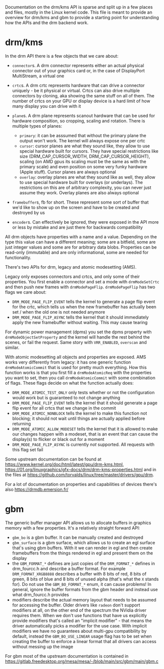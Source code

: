 
Documentation on the drm/kms API is sparse and split up in a few places and files, mostly in the Linux kernel code.
This file is meant to provide an overview for drm/kms and gbm to provide a starting point for understanding how the APIs and the drm backend work.

# drm/kms

In the drm API there is a few objects that we care about:

- `connector`s. A drm connector represents either an actual physical connector out of your graphics card or, in the case of DisplayPort MultiStream, a virtual one
- `crtc`s. A drm crtc represents hardware that can drive a connector uniquely - be it physical or virtual. Crtcs can also drive multiple connectors by cloning, aka showing the same stuff on all of them. The number of crtcs on your GPU or display device is a hard limit of how many display you can drive with it
- `plane`s. A drm plane represents scanout hardware that can be used for hardware composition, so cropping, scaling and rotation. There is multiple types of planes:

    * `primary`: it can be asssumed that without the primary plane the output won't work. The kernel will always expose one per crtc
    * `cursor`: cursor planes are what they sound like, they allow to use special hardware built for cursors. They have special restrictions like size (DRM_CAP_CURSOR_WIDTH, DRM_CAP_CURSOR_HEIGHT), scaling (on AMD gpus its scaling must be the same as with the primary scale) and even position on some very funky hardware (Apple stuff). Cursor planes are always optional
    * `overlay`: overlay planes are what they sound like as well, they allow to use special hardware built for overlays (or underlays). The restrictions on this are of arbitrary complexity, you can never just assume they work. Overlay planes are also always optional
- `framebuffer`s, fb for short. These represent some sort of buffer that we'd like to show up on the screen and have to be created and destroyed by us
- `encoder`s. Can effectively be ignored, they were exposed in the API more or less by mistake and are just there for backwards compatibility

All drm objects have properties with a name and a value. Depending on the type this value can have a different meaning; some are a bitfield, some are just integer values and some are for arbitrary data blobs. Properties can be read-only (immutable) and are only informational, some are needed for functionality.

There's two APIs for drm, legacy and atomic modesetting (AMS).

Legacy only exposes connectors and crtcs, and only some of their properties. You first enable a connector and set a mode with `drmModeSetCrtc` and then push new frames with `drmModePageFlip`. `drmModePageFlip` has two flags we care about:

- `DRM_MODE_PAGE_FLIP_EVENT` tells the kernel to generate a page flip event for the crtc, which tells us when the new framebuffer has actually been set / when the old one is not needed anymore
- `DRM_MODE_PAGE_FLIP_ASYNC` tells the kernel that it should immediately apply the new framebuffer without waiting. This may cause tearing

For dynamic power management (dpms) you set the dpms property with `drmModeObjectSetProperty` and the kernel will handle the rest behind the scenes, or fail the request. Same story with `VRR_ENABLED`, `overscan` and similar.

With atomic modesetting all objects and properties are exposed. AMS works very differently from legacy: it has one generic function `drmModeAtomicCommit` that is used for pretty much everything. How this function works is that you first fill a `drmModeAtomicReq` with the properties you want to set, then you call `drmModeAtomicCommit` with some combination of flags. These flags decide on what the function actually does:

- `DRM_MODE_ATOMIC_TEST_ONLY` only tests whether or not the configuration would work but is guaranteed to not change anything
- `DRM_MODE_PAGE_FLIP_EVENT` tells the kernel that it should generate a page flip event for all crtcs that we change in the commit
- `DRM_MODE_ATOMIC_NONBLOCK` tells the kernel to make this function not blocking; it should not wait until things are actually applied before returning
- `DRM_MODE_ATOMIC_ALLOW_MODESET` tells the kernel that it is allowed to make our changes happen with a modeset, that is an event that can cause the display(s) to flicker or black out for a moment
- `DRM_MODE_PAGE_FLIP_ASYNC` is currently *not* supported. All requests with this flag set fail

Some upstream documentation can be found at https://www.kernel.org/doc/html/latest/gpu/drm-kms.html, https://01.org/linuxgraphics/gfx-docs/drm/drm-kms-properties.html and in the files at https://github.com/torvalds/linux/tree/master/drivers/gpu/drm.

For a lot of documentation on properties and capabilities of devices there's also https://drmdb.emersion.fr/

# gbm

The generic buffer manager API allows us to allocate buffers in graphics memory with a few properties. It's a relatively straight forward API:

- `gbm_bo` is a gbm buffer. It can be manually created and destroyed
- `gbm_surface` is a gbm surface, which allows us to create an egl surface that's using gbm buffers. With it we can render in egl and then create framebuffers from the things rendered in egl and present them on the display
- the `GBM_FORMAT_*` defines are just copies of the `DRM_FORMAT_*` defines in drm_fourcc.h and describe a buffer format. For example `DRM_FORMAT_XRGB8888` describes a buffer with 8 bits of red, 8 bits of green, 8 bits of blue and 8 bits of unused alpha (that's what the `X` stands for). Do not use the `GBM_BO_FORMAT_*` enum, it can cause problems! In general, ignore the buffer formats from the gbm header and instead use what drm_fourcc.h provides
- modifiers describe the actual memory layout that needs to be assumed for accessing the buffer. Older drivers like `radeon` don't support modifiers at all, on the other end of the spectrum the NVidia driver requires them. When we don't use functions that have us explicitly provide modifiers that's called an "implicit modifier" - that means the driver automatically picks a modifier for the use case. With implicit modifiers we have no guarantees about multi-gpu compatibility by default, instead the `GBM_BO_USE_LINEAR` usage flag has to be set when creating the buffer to enforce a linear format that all drivers can access without messing up the image

For gbm most of the upstream documentation is contained in https://gitlab.freedesktop.org/mesa/mesa/-/blob/main/src/gbm/main/gbm.c
